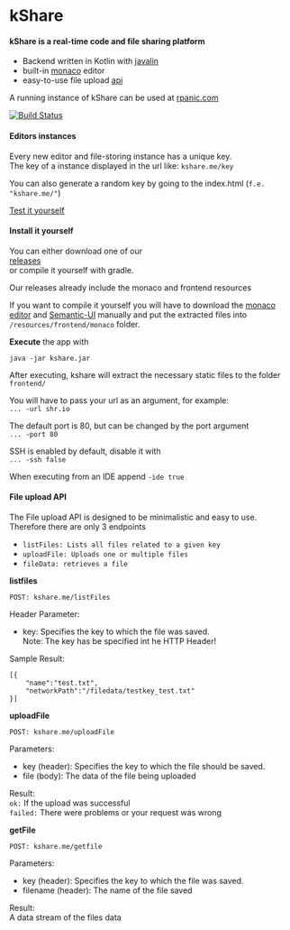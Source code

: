# kShare

#### kShare is a real-time code and file sharing platform

- Backend written in Kotlin with [javalin](javalin.io)
- built-in [monaco](https://microsoft.github.io/monaco-editor/) editor
- easy-to-use file upload [api](https://github.com/rpanic/kshare/wiki/File-Upload-API-Documentation)

A running instance of kShare can be used at [rpanic.com](rpanic.com)

[![Build Status](https://drone.rpanic.com/api/badges/rpanic/kshare/status.svg)](https://drone.rpanic.com/rpanic/kshare)

#### Editors instances

Every new editor and file-storing instance has a unique key. \
The key of a instance displayed in the url like: `kshare.me/key` 

You can also generate a random key by going to the index.html (`f.e. "kshare.me/"`)

[Test it yourself](rpanic.com)

#### Install it yourself

You can either download one of our \
[releases](https://github.com/rpanic/kshare/releases) \
or compile it yourself with gradle.

Our releases already include the monaco and frontend resources

If you want to compile it yourself you will have to download the [monaco editor](https://microsoft.github.io/monaco-editor/) and [Semantic-UI](https://semantic-ui.com/) manually and put the extracted files into `/resources/frontend/monaco` folder.

**Execute** the app with

`java -jar kshare.jar`
    
After executing, kshare will extract the necessary static files to the folder `frontend/`

You will have to pass your url as an argument, for example:\
`... -url shr.io`
    
The default port is 80, but can be changed by the port argument\
`... -port 80`

SSH is enabled by default, disable it with\
`... -ssh false`

When executing from an IDE append `-ide true`

#### File upload API

The File upload API is designed to be minimalistic and easy to use. \
Therefore there are only 3 endpoints

- `listFiles: Lists all files related to a given key`
- `uploadFile: Uploads one or multiple files`
- `fileData: retrieves a file`

**listfiles**

`POST: kshare.me/listFiles`

Header Parameter: 
- key: Specifies the key to which the file was saved. \
Note: The key has be specified int he HTTP Header!

Sample Result: 
```
[{
    "name":"test.txt",
    "networkPath":"/filedata/testkey_test.txt"
}]
```

**uploadFile**

`POST: kshare.me/uploadFile`

Parameters: 
- key (header): Specifies the key to which the file should be saved.
- file (body): The data of the file being uploaded 

Result: \
`ok:` If the upload was successful \
`failed:` There were problems or your request was wrong

**getFile**

`POST: kshare.me/getfile`

Parameters:
- key (header): Specifies the key to which the file was saved.
- filename (header): The name of the file saved

Result: \
A data stream of the files data

